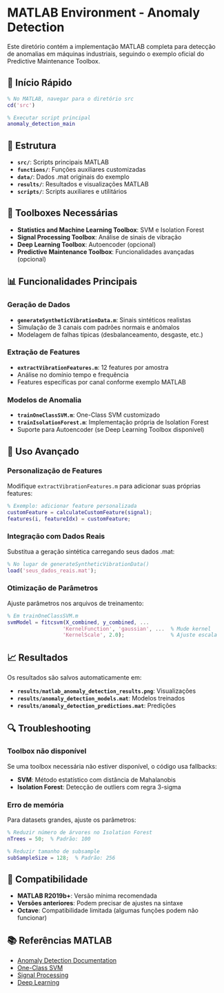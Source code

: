# MATLAB Environment - Anomaly Detection

Este diretório contém a implementação MATLAB completa para detecção de anomalias em máquinas industriais, seguindo o exemplo oficial do Predictive Maintenance Toolbox.

## 🚀 Início Rápido

```matlab
% No MATLAB, navegar para o diretório src
cd('src')

% Executar script principal
anomaly_detection_main
```

## 📁 Estrutura

- **`src/`**: Scripts principais MATLAB
- **`functions/`**: Funções auxiliares customizadas
- **`data/`**: Dados .mat originais do exemplo
- **`results/`**: Resultados e visualizações MATLAB
- **`scripts/`**: Scripts auxiliares e utilitários

## 🧰 Toolboxes Necessárias

- **Statistics and Machine Learning Toolbox**: SVM e Isolation Forest
- **Signal Processing Toolbox**: Análise de sinais de vibração
- **Deep Learning Toolbox**: Autoencoder (opcional)
- **Predictive Maintenance Toolbox**: Funcionalidades avançadas (opcional)

## 📊 Funcionalidades Principais

### Geração de Dados
- **`generateSyntheticVibrationData.m`**: Sinais sintéticos realistas
- Simulação de 3 canais com padrões normais e anômalos
- Modelagem de falhas típicas (desbalanceamento, desgaste, etc.)

### Extração de Features
- **`extractVibrationFeatures.m`**: 12 features por amostra
- Análise no domínio tempo e frequência
- Features específicas por canal conforme exemplo MATLAB

### Modelos de Anomalia
- **`trainOneClassSVM.m`**: One-Class SVM customizado
- **`trainIsolationForest.m`**: Implementação própria de Isolation Forest
- Suporte para Autoencoder (se Deep Learning Toolbox disponível)

## 🔧 Uso Avançado

### Personalização de Features
Modifique `extractVibrationFeatures.m` para adicionar suas próprias features:

```matlab
% Exemplo: adicionar feature personalizada
customFeature = calculateCustomFeature(signal);
features(i, featureIdx) = customFeature;
```

### Integração com Dados Reais
Substitua a geração sintética carregando seus dados .mat:

```matlab
% No lugar de generateSyntheticVibrationData()
load('seus_dados_reais.mat');
```

### Otimização de Parâmetros
Ajuste parâmetros nos arquivos de treinamento:

```matlab
% Em trainOneClassSVM.m
svmModel = fitcsvm(X_combined, y_combined, ...
                  'KernelFunction', 'gaussian', ...  % Mude kernel
                  'KernelScale', 2.0);               % Ajuste escala
```

## 📈 Resultados

Os resultados são salvos automaticamente em:
- **`results/matlab_anomaly_detection_results.png`**: Visualizações
- **`results/anomaly_detection_models.mat`**: Modelos treinados
- **`results/anomaly_detection_predictions.mat`**: Predições

## 🔍 Troubleshooting

### Toolbox não disponível
Se uma toolbox necessária não estiver disponível, o código usa fallbacks:
- **SVM**: Método estatístico com distância de Mahalanobis
- **Isolation Forest**: Detecção de outliers com regra 3-sigma

### Erro de memória
Para datasets grandes, ajuste os parâmetros:
```matlab
% Reduzir número de árvores no Isolation Forest
nTrees = 50;  % Padrão: 100

% Reduzir tamanho de subsample
subSampleSize = 128;  % Padrão: 256
```

## 🎯 Compatibilidade

- **MATLAB R2019b+**: Versão mínima recomendada
- **Versões anteriores**: Podem precisar de ajustes na sintaxe
- **Octave**: Compatibilidade limitada (algumas funções podem não funcionar)

## 📚 Referências MATLAB

- [Anomaly Detection Documentation](https://www.mathworks.com/help/predmaint/ug/anomaly-detection-using-3-axis-vibration-data.html)
- [One-Class SVM](https://www.mathworks.com/help/stats/fitcsvm.html)
- [Signal Processing](https://www.mathworks.com/help/signal/)
- [Deep Learning](https://www.mathworks.com/help/deeplearning/)